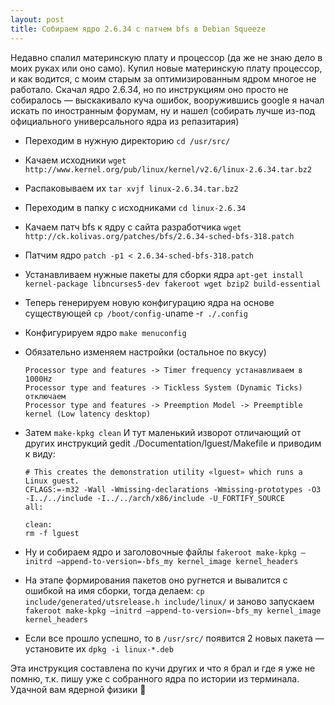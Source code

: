 ```yaml
---
layout: post
title: Собираем ядро 2.6.34 с патчем bfs в Debian Squeeze
---
```


Недавно спалил материнскую плату и процессор (да же не знаю дело в моих руках или оно само). Купил новые материнскую плату процессор, и как водится, с моим старым за оптимизированным ядром многое не работало. Скачал ядро 2.6.34, но по инструкциям оно просто не собиралось — выскакивало куча ошибок, вооружившись google я начал искать по иностранным форумам, ну и нашел (собирать лучше из-под официального универсального ядра из репазитария)

* Переходим в нужную директорию `cd /usr/src/`
* Качаем исходники `wget http://www.kernel.org/pub/linux/kernel/v2.6/linux-2.6.34.tar.bz2`
* Распаковываем их `tar xvjf linux-2.6.34.tar.bz2`
* Переходим в папку с исходниками `cd linux-2.6.34`
* Качаем патч bfs к ядру с сайта разработчика `wget http://ck.kolivas.org/patches/bfs/2.6.34-sched-bfs-318.patch`
* Патчим ядро `patch -p1 < 2.6.34-sched-bfs-318.patch`
* Устанавливаем нужные пакеты для сборки ядра `apt-get install kernel-package libncurses5-dev fakeroot wget bzip2 build-essential`
* Теперь генерируем новую конфигурацию ядра на основе существующей `cp /boot/config-`uname -r` ./.config`
* Конфигурируем ядро `make menuconfig`
* Обязательно изменяем настройки (остальное по вкусу)
    ```text
    Processor type and features -> Timer frequency устанавливаем в 1000Hz
    Processor type and features -> Tickless System (Dynamic Ticks) отключаем
    Processor type and features -> Preemption Model -> Preemptible kernel (Low latency desktop)
    ```
* Затем `make-kpkg clean`
И тут маленький изворот отличающий от других инструкций gedit ./Documentation/lguest/Makefile и приводим к виду:
    ```text
    # This creates the demonstration utility «lguest» which runs a Linux guest.
    CFLAGS:=-m32 -Wall -Wmissing-declarations -Wmissing-prototypes -O3 -I../../include -I../../arch/x86/include -U_FORTIFY_SOURCE
    all:

    clean:
    rm -f lguest
    ```

* Ну и собираем ядро и заголовочные файлы `fakeroot make-kpkg —initrd —append-to-version=-bfs_my kernel_image kernel_headers`
* На этапе формирования пакетов оно ругнется и вывалится с ошибкой на имя сборки, тогда делаем: `cp include/generated/utsrelease.h include/linux/` и заново запускаем `fakeroot make-kpkg —initrd —append-to-version=-bfs_my kernel_image kernel_headers`
* Если все прошло успешно, то в `/usr/src/` появится 2 новых пакета — установите их `dpkg -i linux-*.deb`

Эта инструкция составлена по кучи других и что я брал и где я уже не помню, т.к. пишу уже с собранного ядра по истории из терминала. Удачной вам ядерной физики 🙂